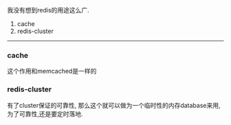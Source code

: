 我没有想到redis的用途这么广.

1. cache
2. redis-cluster

---

### cache
这个作用和memcached是一样的

### redis-cluster
有了cluster保证的可靠性, 那么这个就可以做为一个临时性的内存database来用,为了可靠性,还是要定时落地.
